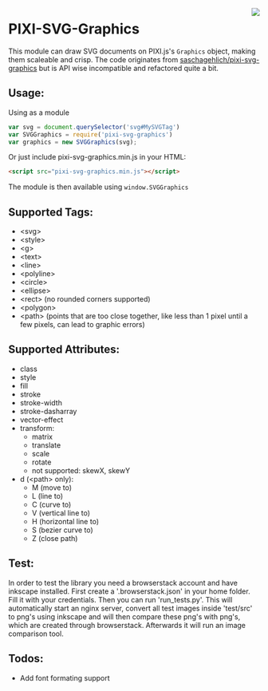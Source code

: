 <a href="https://travis-ci.org/GreyRook/pixi-svg-graphics"><img src="https://travis-ci.org/GreyRook/pixi-svg-graphics.svg?branch=master" align=right></a>

PIXI-SVG-Graphics
====================

This module can draw SVG documents on PIXI.js's `Graphics` object, making them scaleable and crisp.  The code originates from [saschagehlich/pixi-svg-graphics](https://github.com/saschagehlich/pixi-svg-graphics) but is API wise incompatible and refactored quite a bit.

Usage:
------

Using as a module

```js
var svg = document.querySelector('svg#MySVGTag')
var SVGGraphics = require('pixi-svg-graphics')
var graphics = new SVGGraphics(svg);
```

Or just include pixi-svg-graphics.min.js in your HTML:

```html
<script src="pixi-svg-graphics.min.js"></script>
```

The module is then available using `window.SVGGraphics`

Supported Tags:
------

- &lt;svg>
- &lt;style>
- &lt;g>
- &lt;text>
- &lt;line>
- &lt;polyline>
- &lt;circle>
- &lt;ellipse>
- &lt;rect> (no rounded corners supported)
- &lt;polygon>
- &lt;path> (points that are too close together, like less than 1 pixel until a few pixels, can lead to graphic errors)

Supported Attributes:
------

- class
- style
- fill
- stroke
- stroke-width
- stroke-dasharray
- vector-effect
- transform:
  - matrix
  - translate
  - scale
  - rotate
  - not supported: skewX, skewY
- d (&lt;path> only):
  - M (move to)
  - L (line to)
  - C (curve to)
  - V (vertical line to)
  - H (horizontal line to)
  - S (bezier curve to)
  - Z (close path)

Test:
-----

In order to test the library you need a browserstack account and have inkscape
installed.  First create a '.browserstack.json' in your home folder. Fill it
with your credentials.  Then you can run 'run_tests.py'. This will automatically
start an nginx server, convert all test images inside 'test/src' to png's using
inkscape and will then compare these png's with png's, which are created
through browserstack. Afterwards it will run an image comparison tool.

Todos:
------

* Add font formating support
